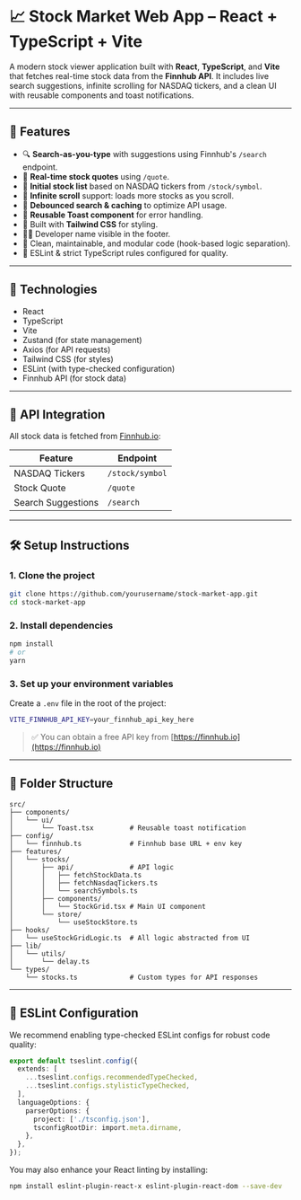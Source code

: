 # 📈 Stock Market Web App – React + TypeScript + Vite

A modern stock viewer application built with **React**, **TypeScript**, and **Vite** that fetches real-time stock data from the **Finnhub API**. It includes live search suggestions, infinite scrolling for NASDAQ tickers, and a clean UI with reusable components and toast notifications.

---

## 🚀 Features

- 🔍 **Search-as-you-type** with suggestions using Finnhub's `/search` endpoint.
- 🧾 **Real-time stock quotes** using `/quote`.
- 🏢 **Initial stock list** based on NASDAQ tickers from `/stock/symbol`.
- 🔄 **Infinite scroll** support: loads more stocks as you scroll.
- 🧠 **Debounced search & caching** to optimize API usage.
- 🍞 **Reusable Toast component** for error handling.
- 💅 Built with **Tailwind CSS** for styling.
- 🧑‍💻 Developer name visible in the footer.
- 🧼 Clean, maintainable, and modular code (hook-based logic separation).
- 🧪 ESLint & strict TypeScript rules configured for quality.

---

## 🧠 Technologies

- React
- TypeScript
- Vite
- Zustand (for state management)
- Axios (for API requests)
- Tailwind CSS (for styles)
- ESLint (with type-checked configuration)
- Finnhub API (for stock data)

---

## 📡 API Integration

All stock data is fetched from [Finnhub.io](https://finnhub.io/docs/api):

| Feature            | Endpoint        |
| ------------------ | --------------- |
| NASDAQ Tickers     | `/stock/symbol` |
| Stock Quote        | `/quote`        |
| Search Suggestions | `/search`       |

---

## 🛠️ Setup Instructions

### 1. Clone the project

```bash
git clone https://github.com/yourusername/stock-market-app.git
cd stock-market-app
```

### 2. Install dependencies

```bash
npm install
# or
yarn
```

### 3. Set up your environment variables

Create a `.env` file in the root of the project:

```bash
VITE_FINNHUB_API_KEY=your_finnhub_api_key_here
```

> ✅ You can obtain a free API key from [https://finnhub.io](https://finnhub.io)

---

## 🧩 Folder Structure

```
src/
├── components/
│   └── ui/
│       └── Toast.tsx         # Reusable toast notification
├── config/
│   └── finnhub.ts            # Finnhub base URL + env key
├── features/
│   └── stocks/
│       ├── api/              # API logic
│       │   ├── fetchStockData.ts
│       │   ├── fetchNasdaqTickers.ts
│       │   └── searchSymbols.ts
│       ├── components/
│       │   └── StockGrid.tsx # Main UI component
│       └── store/
│           └── useStockStore.ts
├── hooks/
│   └── useStockGridLogic.ts  # All logic abstracted from UI
├── lib/
│   └── utils/
│       └── delay.ts
└── types/
    └── stocks.ts             # Custom types for API responses
```

---

## 🧹 ESLint Configuration

We recommend enabling type-checked ESLint configs for robust code quality:

```ts
export default tseslint.config({
  extends: [
    ...tseslint.configs.recommendedTypeChecked,
    ...tseslint.configs.stylisticTypeChecked,
  ],
  languageOptions: {
    parserOptions: {
      project: ['./tsconfig.json'],
      tsconfigRootDir: import.meta.dirname,
    },
  },
});
```

You may also enhance your React linting by installing:

```bash
npm install eslint-plugin-react-x eslint-plugin-react-dom --save-dev
```
